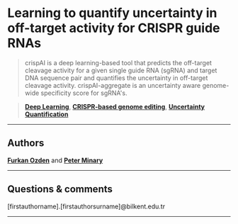 # Learning to quantify uncertainty in off-target activity for CRISPR guide RNAs

> crispAI is a deep learning-based tool that predicts the off-target cleavage activity for a given single guide RNA (sgRNA) and target DNA sequence pair and quantifies the uncertainty in off-target cleavage activity.
> crispAI-aggregate is an uncertainty aware genome-wide specificity score for sgRNA's.

> <a href="https://en.wikipedia.org/wiki/Deep_learning" target="_blank">**Deep Learning**</a>,  <a href="https://www.nature.com/articles/s41467-018-04252-2" target="_blank">**CRISPR-based genome editing**</a>, <a href="https://link.springer.com/content/pdf/10.1007/978-3-319-54339-0.pdf" target="_blank">**Uncertainty Quantification**</a>


---

## Authors

<a href="https://www.cs.ox.ac.uk/people/furkan.ozden/" target="_blank">**Furkan Ozden**</a> and <a href="https://www.cs.ox.ac.uk/people/peter.minary/" target="_blank">**Peter Minary**</a>

---

## Questions & comments 

[firstauthorname].[firstauthorsurname]@bilkent.edu.tr

---

